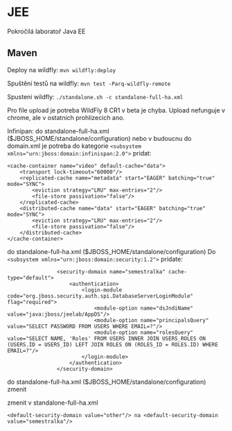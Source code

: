 JEE
===

Pokročilá laboratoř Java EE

Maven
-----

Deploy na wildfly: `mvn wildfly:deploy`

Spuštění testů na wildfly: `mvn test -Parq-wildfly-remote`


Spusteni wildfly: `./standalone.sh -c standalone-full-ha.xml`

Pro file upload je potreba WildFly 8 CR1 v beta je chyba. Upload nefunguje v chrome, ale v ostatnich prohlizecich ano.

Infinipan:
do standalone-full-ha.xml ($JBOSS_HOME/standalone/configuration) nebo v budoucnu do domain.xml je potreba do kategorie ```<subsystem xmlns="urn:jboss:domain:infinispan:2.0">``` pridat:
```
<cache-container name="video" default-cache="data">
    <transport lock-timeout="60000"/>
    <replicated-cache name="metadata" start="EAGER" batching="true" mode="SYNC">
        <eviction strategy="LRU" max-entries="2"/>
        <file-store passivation="false"/>
    </replicated-cache>
    <distributed-cache name="data" start="EAGER" batching="true" mode="SYNC">
        <eviction strategy="LRU" max-entries="2"/>
        <file-store passivation="false"/>
    </distributed-cache>
</cache-container>
```

do standalone-full-ha.xml ($JBOSS_HOME/standalone/configuration)
Do ```<subsystem xmlns="urn:jboss:domain:security:1.2">```
            <security-domains>
            pridate:
```
				<security-domain name="semestralka" cache-type="default">
                    <authentication>
                        <login-module code="org.jboss.security.auth.spi.DatabaseServerLoginModule" flag="required">
                            <module-option name="dsJndiName" value="java:jboss/jeelab/AppDS"/>
                            <module-option name="principalsQuery" value="SELECT PASSWORD FROM USERS WHERE EMAIL=?"/>
                            <module-option name="rolesQuery" value="SELECT NAME, 'Roles' FROM USERS INNER JOIN USERS_ROLES ON (USERS.ID = USERS_ID) LEFT JOIN ROLES ON (ROLES_ID = ROLES.ID) WHERE EMAIL=?"/>
                        </login-module>
                    </authentication>
                </security-domain>
```
do standalone-full-ha.xml ($JBOSS_HOME/standalone/configuration) zmenit

zmenit v standalone-full-ha.xml
```
<default-security-domain value="other"/> na <default-security-domain value="semestralka"/>
```
